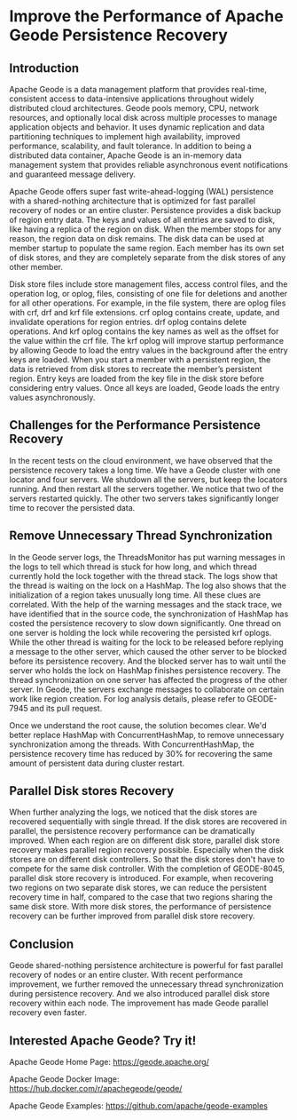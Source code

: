 # Improve the Performance of Apache Geode Persistence Recovery

## Introduction

Apache Geode is a data management platform that provides real-time, consistent access to data-intensive applications throughout widely distributed cloud architectures.
Geode pools memory, CPU, network resources, and optionally local disk across multiple processes to manage application objects and behavior. 
It uses dynamic replication and data partitioning techniques to implement high availability, improved performance, scalability, and fault tolerance. 
In addition to being a distributed data container, Apache Geode is an in-memory data management system that provides reliable asynchronous event notifications and guaranteed message delivery.

Apache Geode offers super fast write-ahead-logging (WAL) persistence with a shared-nothing architecture that is optimized for fast parallel recovery of nodes or an entire cluster.
Persistence provides a disk backup of region entry data. The keys and values of all entries are saved to disk, like having a replica of the region on disk. 
When the member stops for any reason, the region data on disk remains.  The disk data can be used at member startup to populate the same region.
Each member has its own set of disk stores, and they are completely separate from the disk stores of any other member.

Disk store files include store management files, access control files, and the operation log, or oplog, files, consisting of one file for deletions and another for all other operations.
For example, in the file system, there are oplog files with crf, drf and krf file extensions. 
crf	oplog contains create, update, and invalidate operations for region entries. 
drf	oplog contains delete operations. 
And krf oplog contains the key names as well as the offset for the value within the crf file.
The krf oplog will improve startup performance by allowing Geode to load the entry values in the background after the entry keys are loaded.
When you start a member with a persistent region, the data is retrieved from disk stores to recreate the member’s persistent region. 
Entry keys are loaded from the key file in the disk store before considering entry values. Once all keys are loaded, Geode loads the entry values asynchronously.

## Challenges for the Performance Persistence Recovery

In the recent tests on the cloud environment, we have observed that the persistence recovery takes a long time. 
We have a Geode cluster with one locator and four servers. We shutdown all the servers, but keep the locators running. And then restart all the servers together. 
We notice that two of the servers restarted quickly. The other two servers takes significantly longer time to recover the persisted data.

## Remove Unnecessary Thread Synchronization

In the Geode server logs, the ThreadsMonitor has put warning messages in the logs to tell which thread is stuck for how long, and which thread currently hold the lock together with the thread stack. 
The logs show that the thread is waiting on the lock on a HashMap. The log also shows that the initialization of a region takes unusually long time. All these clues are correlated. 
With the help of the warning messages and the stack trace, we have identified that in the source code, the synchronization of HashMap has costed the persistence recovery to slow down significantly. 
One thread on one server is holding the lock while recovering the persisted krf oplogs. 
While the other thread is waiting for the lock to be released before replying a message to the other server, which caused the other server to be blocked before its persistence recovery. 
And the blocked server has to wait until the server who holds the lock on HashMap finishes persistence recovery. 
The thread synchronization on one server has affected the progress of the other server. In Geode, the servers exchange messages to collaborate on certain work like region creation.
For log analysis details, please refer to GEODE-7945 and its pull request.

Once we understand the root cause, the solution becomes clear. We'd better replace HashMap with ConcurrentHashMap, to remove unnecessary synchronization among the threads.
With ConcurrentHashMap, the persistence recovery time has reduced by 30% for recovering the same amount of persistent data during cluster restart.

## Parallel Disk stores Recovery

When further analyzing the logs, we noticed that the disk stores are recovered sequentially with single thread. If the disk stores are recovered in parallel, the persistence recovery performance can be dramatically improved. 
When each region are on different disk store, parallel disk store recovery makes parallel region recovery possible. 
Especially when the disk stores are on different disk controllers. So that the disk stores don't have to compete for the same disk controller. 
With the completion of GEODE-8045, parallel disk store recovery is introduced. 
For example, when recovering two regions on two separate disk stores, we can reduce the persistent recovery time in half, compared to the case that two regions sharing the same disk store. 
With more disk stores, the performance of persistence recovery can be further improved from parallel disk store recovery.

## Conclusion

Geode shared-nothing persistence architecture is powerful for fast parallel recovery of nodes or an entire cluster. 
With recent performance improvement, we further removed the unnecessary thread synchronization during persistence recovery.
And we also introduced parallel disk store recovery within each node. The improvement has made Geode parallel recovery even faster. 

## Interested Apache Geode? Try it!

Apache Geode Home Page: https://geode.apache.org/

Apache Geode Docker Image: https://hub.docker.com/r/apachegeode/geode/

Apache Geode Examples: https://github.com/apache/geode-examples
